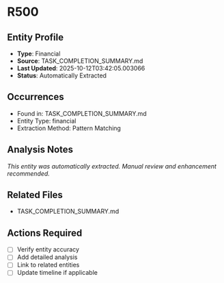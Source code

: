 # R500

## Entity Profile
- **Type**: Financial
- **Source**: TASK_COMPLETION_SUMMARY.md
- **Last Updated**: 2025-10-12T03:42:05.003066
- **Status**: Automatically Extracted

## Occurrences
- Found in: TASK_COMPLETION_SUMMARY.md
- Entity Type: financial
- Extraction Method: Pattern Matching

## Analysis Notes
*This entity was automatically extracted. Manual review and enhancement recommended.*

## Related Files
- TASK_COMPLETION_SUMMARY.md

## Actions Required
- [ ] Verify entity accuracy
- [ ] Add detailed analysis
- [ ] Link to related entities
- [ ] Update timeline if applicable
